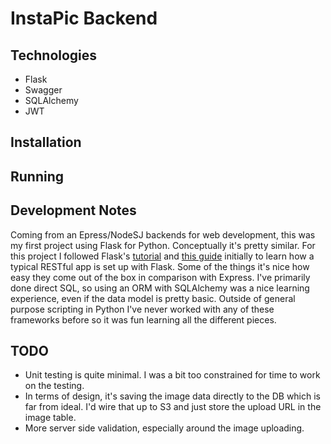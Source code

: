 # InstaPic Backend

## Technologies
* Flask
* Swagger
* SQLAlchemy
* JWT

## Installation

## Running

## Development Notes

Coming from an Epress/NodeSJ backends for web development, this was my first project using Flask for Python. Conceptually it's pretty similar. For this project I followed Flask's [tutorial](http://flask.pocoo.org/docs/1.0/tutorial/) and [this guide](https://www.freecodecamp.org/news/structuring-a-flask-restplus-web-service-for-production-builds-c2ec676de563/) initially to learn how a typical RESTful app is set up with Flask. Some of the things it's nice how easy they come out of the box in comparison with Express. I've primarily done direct SQL, so using an ORM with SQLAlchemy was a nice learning experience, even if the data model is pretty basic. Outside of general purpose scripting in Python I've never worked with any of these frameworks before so it was fun learning all the different pieces. 

## TODO

- Unit testing is quite minimal. I was a bit too constrained for time to work on the testing. 
- In terms of design, it's saving the image data directly to the DB which is far from ideal. I'd wire that up to S3 and just store the upload URL in the image table. 
- More server side validation, especially around the image uploading.
